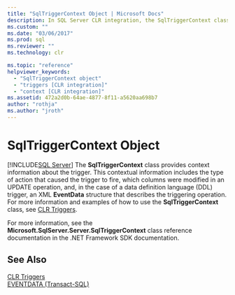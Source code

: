 ```yaml
---
title: "SqlTriggerContext Object | Microsoft Docs"
description: In SQL Server CLR integration, the SqlTriggerContext class provides context information for a trigger including type of action and columns modified in operation.
ms.custom: ""
ms.date: "03/06/2017"
ms.prod: sql
ms.reviewer: ""
ms.technology: clr

ms.topic: "reference"
helpviewer_keywords: 
  - "SqlTriggerContext object"
  - "triggers [CLR integration]"
  - "context [CLR integration]"
ms.assetid: 472a2d0b-64ae-4877-8f11-a5620aa698b7
author: "rothja"
ms.author: "jroth"
---
```

# SqlTriggerContext Object
 [!INCLUDE[SQL Server](../../includes/applies-to-version/_ssnoversion.md)]
  The **SqlTriggerContext** class provides context information about the trigger. This contextual information includes the type of action that caused the trigger to fire, which columns were modified in an UPDATE operation, and, in the case of a data definition language (DDL) trigger, an XML **EventData** structure that describes the triggering operation. For more information and examples of how to use the **SqlTriggerContext** class, see [CLR Triggers](https://msdn.microsoft.com/library/302a4e4a-3172-42b6-9cc0-4a971ab49c1c).  
  
 For more information, see the **Microsoft.SqlServer.Server.SqlTriggerContext** class reference documentation in the .NET Framework SDK documentation.  
  
## See Also  
 [CLR Triggers](https://msdn.microsoft.com/library/302a4e4a-3172-42b6-9cc0-4a971ab49c1c)   
 [EVENTDATA &#40;Transact-SQL&#41;](../../t-sql/functions/eventdata-transact-sql.md)  
  
  
